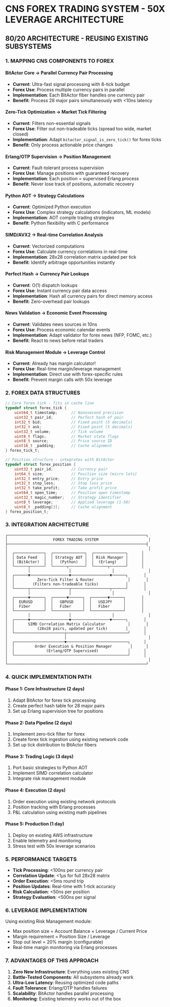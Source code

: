 # CNS FOREX TRADING SYSTEM - 50X LEVERAGE ARCHITECTURE

## 80/20 ARCHITECTURE - REUSING EXISTING SUBSYSTEMS

### 1. MAPPING CNS COMPONENTS TO FOREX

#### BitActor Core → Parallel Currency Pair Processing
- **Current**: Ultra-fast signal processing with 8-tick budget
- **Forex Use**: Process multiple currency pairs in parallel
- **Implementation**: Each BitActor fiber handles one currency pair
- **Benefit**: Process 28 major pairs simultaneously with <10ns latency

#### Zero-Tick Optimization → Market Tick Filtering
- **Current**: Filters non-essential signals
- **Forex Use**: Filter out non-tradeable ticks (spread too wide, market closed)
- **Implementation**: Adapt `bitactor_signal_is_zero_tick()` for forex ticks
- **Benefit**: Only process actionable price changes

#### Erlang/OTP Supervision → Position Management
- **Current**: Fault-tolerant process supervision
- **Forex Use**: Manage positions with guaranteed recovery
- **Implementation**: Each position = supervised Erlang process
- **Benefit**: Never lose track of positions, automatic recovery

#### Python AOT → Strategy Calculations
- **Current**: Optimized Python execution
- **Forex Use**: Complex strategy calculations (indicators, ML models)
- **Implementation**: AOT compile trading strategies
- **Benefit**: Python flexibility with C performance

#### SIMD/AVX2 → Real-time Correlation Analysis
- **Current**: Vectorized computations
- **Forex Use**: Calculate currency correlations in real-time
- **Implementation**: 28x28 correlation matrix updated per tick
- **Benefit**: Identify arbitrage opportunities instantly

#### Perfect Hash → Currency Pair Lookups
- **Current**: O(1) dispatch lookups
- **Forex Use**: Instant currency pair data access
- **Implementation**: Hash all currency pairs for direct memory access
- **Benefit**: Zero-overhead pair lookups

#### News Validation → Economic Event Processing
- **Current**: Validates news sources in 10ns
- **Forex Use**: Process economic calendar events
- **Implementation**: Adapt validator for forex news (NFP, FOMC, etc.)
- **Benefit**: React to news before retail traders

#### Risk Management Module → Leverage Control
- **Current**: Already has margin calculator!
- **Forex Use**: Real-time margin/leverage management
- **Implementation**: Direct use with forex-specific rules
- **Benefit**: Prevent margin calls with 50x leverage

### 2. FOREX DATA STRUCTURES

```c
// Core forex tick - fits in cache line
typedef struct forex_tick {
    uint64_t timestamp;      // Nanosecond precision
    uint32_t pair_id;        // Perfect hash of pair
    int32_t bid;             // Fixed point (5 decimals)
    int32_t ask;             // Fixed point (5 decimals)
    uint32_t volume;         // Tick volume
    uint8_t flags;           // Market state flags
    uint8_t source;          // Price source ID
    uint16_t _padding;       // Cache alignment
} forex_tick_t;

// Position structure - integrates with BitActor
typedef struct forex_position {
    uint32_t pair_id;        // Currency pair
    int64_t size;            // Position size (micro lots)
    int32_t entry_price;     // Entry price
    int32_t stop_loss;       // Stop loss price
    int32_t take_profit;     // Take profit price
    uint64_t open_time;      // Position open timestamp
    uint32_t magic_number;   // Strategy identifier
    uint8_t leverage;        // Applied leverage (1-50)
    uint8_t _padding[3];     // Cache alignment
} forex_position_t;
```

### 3. INTEGRATION ARCHITECTURE

```
┌─────────────────────────────────────────────────────────────┐
│                    FOREX TRADING SYSTEM                      │
├─────────────────────────────────────────────────────────────┤
│                                                              │
│  ┌─────────────┐  ┌──────────────┐  ┌──────────────┐      │
│  │ Data Feed   │  │ Strategy AOT │  │ Risk Manager │      │
│  │ (BitActor)  │  │   (Python)   │  │  (Erlang)    │      │
│  └──────┬──────┘  └──────┬───────┘  └──────┬───────┘      │
│         │                 │                  │               │
│  ┌──────▼─────────────────▼─────────────────▼──────┐       │
│  │          Zero-Tick Filter & Router               │       │
│  │        (Filters non-tradeable ticks)            │       │
│  └──────┬─────────────────┬─────────────────┬──────┘       │
│         │                 │                  │               │
│  ┌──────▼──────┐  ┌──────▼──────┐  ┌───────▼──────┐       │
│  │  EURUSD     │  │   GBPUSD    │  │   USDJPY     │       │
│  │  Fiber      │  │   Fiber     │  │   Fiber      │       │
│  └─────────────┘  └─────────────┘  └──────────────┘       │
│         │                 │                  │               │
│  ┌──────▼─────────────────▼─────────────────▼──────┐       │
│  │      SIMD Correlation Matrix Calculator          │       │
│  │          (28x28 pairs, updated per tick)        │       │
│  └──────────────────────┬───────────────────────────┘      │
│                         │                                    │
│  ┌──────────────────────▼───────────────────────────┐      │
│  │         Order Execution & Position Manager        │      │
│  │              (Erlang/OTP Supervised)             │      │
│  └──────────────────────────────────────────────────┘      │
│                                                              │
└─────────────────────────────────────────────────────────────┘
```

### 4. QUICK IMPLEMENTATION PATH

#### Phase 1: Core Infrastructure (2 days)
1. Adapt BitActor for forex tick processing
2. Create perfect hash table for 28 major pairs
3. Set up Erlang supervision tree for positions

#### Phase 2: Data Pipeline (2 days)
1. Implement zero-tick filter for forex
2. Create forex tick ingestion using existing network code
3. Set up tick distribution to BitActor fibers

#### Phase 3: Trading Logic (3 days)
1. Port basic strategies to Python AOT
2. Implement SIMD correlation calculator
3. Integrate risk management module

#### Phase 4: Execution (2 days)
1. Order execution using existing network protocols
2. Position tracking with Erlang processes
3. P&L calculation using existing math pipelines

#### Phase 5: Production (1 day)
1. Deploy on existing AWS infrastructure
2. Enable telemetry and monitoring
3. Stress test with 50x leverage scenarios

### 5. PERFORMANCE TARGETS

- **Tick Processing**: <100ns per currency pair
- **Correlation Update**: <1μs for full 28x28 matrix
- **Order Execution**: <5ms round trip
- **Position Updates**: Real-time with 1-tick accuracy
- **Risk Calculation**: <50ns per position
- **Strategy Evaluation**: <500ns per signal

### 6. LEVERAGE IMPLEMENTATION

Using existing Risk Management module:
- Max position size = Account Balance × Leverage / Current Price
- Margin requirement = Position Size / Leverage
- Stop out level = 20% margin (configurable)
- Real-time margin monitoring via Erlang processes

### 7. ADVANTAGES OF THIS APPROACH

1. **Zero New Infrastructure**: Everything uses existing CNS
2. **Battle-Tested Components**: All subsystems already work
3. **Ultra-Low Latency**: Reusing optimized code paths
4. **Fault Tolerance**: Erlang/OTP handles failures
5. **Scalability**: BitActor handles parallel processing
6. **Monitoring**: Existing telemetry works out of the box